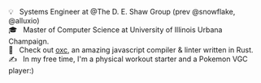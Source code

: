 💡 &nbsp; Systems Engineer at @The D. E. Shaw Group (prev @snowflake, @alluxio)\
🎓 &nbsp; Master of Computer Science at University of Illinois Urbana Champaign.\
🌱 &nbsp; Check out [oxc](https://github.com/web-infra-dev/oxc), an amazing javascript compiler & linter written in Rust.\
✍️ &nbsp; In my free time, I'm a physical workout starter and a Pokemon VGC player:)
